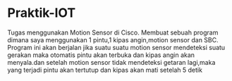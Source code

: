 # Praktik-IOT
Tugas menggunakan Motion Sensor di Cisco.
Membuat sebuah program dimana saya menggunakan 1 pintu,1 kipas angin,motion sensor dan SBC.
Program ini akan berjalan jika suatu suatu motion sensor mendeteksi suatu gerakan maka otomatis
pintu akan terbuka dan kipas angin akan menyala.dan setelah motion sensor tidak mendeteksi 
getaran lagi,maka yang terjadi pintu akan tertutup dan kipas akan mati setelah 5 detik 
